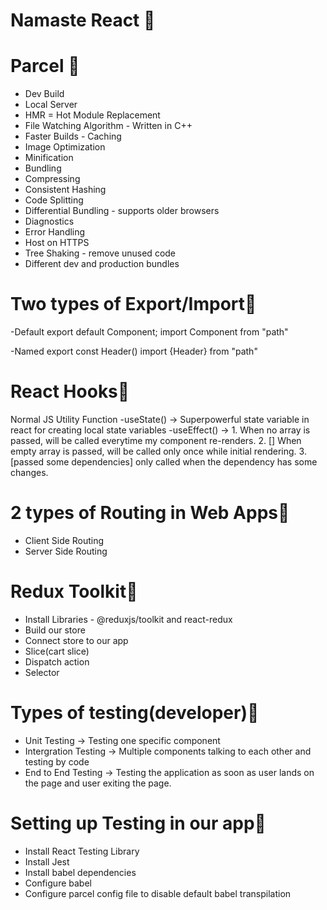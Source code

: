 # Namaste React 🚀

# Parcel 🚀
- Dev Build
- Local Server
- HMR = Hot Module Replacement
- File Watching Algorithm - Written in C++
- Faster Builds - Caching
- Image Optimization
- Minification
- Bundling
- Compressing
- Consistent Hashing
- Code Splitting
- Differential Bundling - supports older browsers
- Diagnostics
- Error Handling
- Host on HTTPS
- Tree Shaking - remove unused code
- Different dev and production bundles

# Two types of Export/Import🚀
-Default
export default Component;
import Component from "path"

-Named
export const Header()
import {Header} from "path"

# React Hooks🚀
Normal JS Utility Function
-useState() -> Superpowerful state variable in react for creating local state variables
-useEffect() -> 1. When no array is passed, will be called everytime my component re-renders.
                2. [] When empty array is passed, will be called only once while initial rendering.
                3. [passed some dependencies] only called when the dependency has some changes.

# 2 types of Routing in Web Apps🚀
- Client Side Routing
- Server Side Routing
 

# Redux Toolkit🚀
- Install Libraries - @reduxjs/toolkit and react-redux
- Build our store
- Connect store to our app
- Slice(cart slice)
- Dispatch action
- Selector

# Types of testing(developer)🚀
- Unit Testing -> Testing one specific component
- Intergration Testing -> Multiple components talking to each other and testing by code
- End to End Testing -> Testing the application as soon as user lands on the page and user exiting the page.

# Setting up Testing in our app🚀
- Install React Testing Library
- Install Jest
- Install babel dependencies
- Configure babel
- Configure parcel config file to disable default babel transpilation